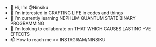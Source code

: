 - 👋 Hi, I’m @Ninsiku
- 👀 I’m interested in CRAFTING LIFE in codes and things
- 🌱 I’m currently learning NEPHLIM QUANTUM STATE BINARY PROGRAMMING
- 💞️ I’m looking to collaborate on THAT WHICH CAUSES LASTING +VE EFFECTS
- 📫 How to reach me >> INSTAGRAM/NINSIKU

<!---
Ninsiku/Ninsiku is a ✨ special ✨ repository because its `README.md` (this file) appears on your GitHub profile.
You can click the Preview link to take a look at your changes.
--->
